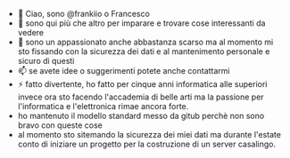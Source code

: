 - 👋 Ciao, sono @frankiio o Francesco
- 👀 sono qui più che altro per imparare e trovare cose interessanti da vedere
- 🌱 sono un appassionato anche abbastanza scarso ma al momento mi sto fissando con la sicurezza dei dati e al mantenimento personale e sicuro di questi
- 📫 se avete idee o suggerimenti potete anche contattarmi
- ⚡ fatto divertente, ho fatto per cinque anni informatica alle superiori invece ora sto facendo l'accademia di belle arti ma la passione per l'informatica e l'elettronica rimae ancora forte.
- ho mantenuto il modello standard messo da gitub perchè non sono bravo con queste cose
- al momento sto sitemando la sicurezza dei miei dati ma durante l'estate conto di iniziare un progetto per la costruzione di un server casalingo.
